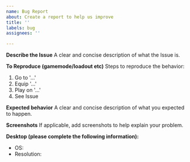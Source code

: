 ```yaml
---
name: Bug Report
about: Create a report to help us improve
title: ''
labels: bug
assignees: ''

---
```


**Describe the Issue**
A clear and concise description of what the Issue is.

**To Reproduce (gamemode/loadout etc)**
Steps to reproduce the behavior:
1. Go to '...'
2. Equip '...'
3. Play on '...'
4. See Issue

**Expected behavior**
A clear and concise description of what you expected to happen.

**Screenshots**
If applicable, add screenshots to help explain your problem.

**Desktop (please complete the following information):**
 - OS: 
 - Resolution:
